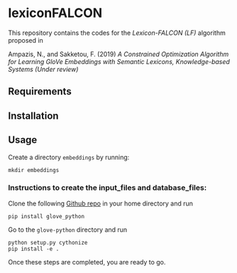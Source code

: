 # lexiconFALCON

This repository contains the codes for the *Lexicon-FALCON (LF)* algorithm proposed in 

Ampazis, N., and Sakketou, F. (2019) *A Constrained Optimization Algorithm for Learning GloVe Embeddings with Semantic Lexicons, Knowledge-based Systems (Under review)*

## Requirements

## Installation

## Usage
Create a directory `embeddings` by running:
```
mkdir embeddings
```


### Instructions to create the input_files and database_files:

Clone the following [Github repo](https://github.com/flo3003/glove-python) in your home directory and run

```
pip install glove_python
```

Go to the `glove-python` directory and run

```
python setup.py cythonize
pip install -e .
```

Once these steps are completed, you are ready to go.

